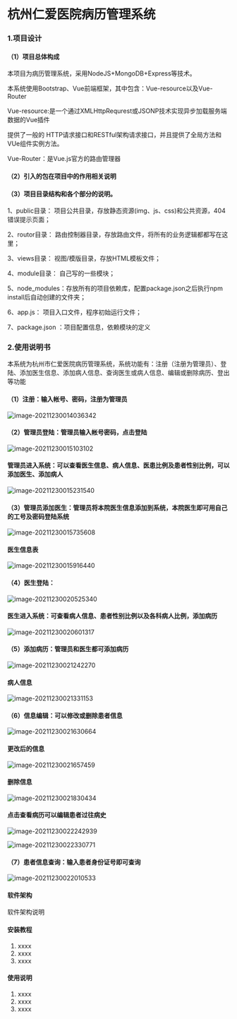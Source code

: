 # 杭州仁爱医院病历管理系统

### 1.项目设计

#### （1）项目总体构成

本项目为病历管理系统，采用NodeJS+MongoDB+Express等技术。

本系统使用Bootstrap、Vue前端框架，其中包含：Vue-resource以及Vue-Router

Vue-resource:是一个通过XMLHttpRequrest或JSONP技术实现异步加载服务端数据的Vue插件

提供了一般的 HTTP请求接口和RESTful架构请求接口，并且提供了全局方法和VUe组件实例方法。

Vue-Router：是Vue.js官方的路由管理器

#### （2）引入的包在项目中的作用相关说明



#### （3）项目目录结构和各个部分的说明。

1、public目录： 项目公共目录，存放静态资源(img、js、css)和公共资源，404错误提示页面；

2、routor目录： 路由控制器目录，存放路由文件，将所有的业务逻辑都都写在这里；

3、views目录：  视图/模版目录，存放HTML模板文件；

4、module目录： 自己写的一些模块；

5、node_modules：存放所有的项目依赖库，配置package.json之后执行npm install后自动创建的文件夹；

6、app.js： 项目入口文件，程序初始运行文件；

7、package.json ：项目配置信息，依赖模块的定义

### 2.使用说明书

本系统为杭州市仁爱医院病历管理系统，系统功能有：注册（注册为管理员）、登陆、添加医生信息、添加病人信息、查询医生或病人信息、编辑或删除病历、登出等功能

#### （1）注册：输入帐号、密码，注册为管理员

![image-20211230014036342](/home/osuser/.config/Typora/typora-user-images/image-20211230014036342.png)

#### （2）管理员登陆：管理员输入帐号密码，点击登陆

![image-20211230015103102](/home/osuser/.config/Typora/typora-user-images/image-20211230015103102.png)

#### 管理员进入系统：可以查看医生信息、病人信息、医患比例及患者性别比例，可以添加医生、添加病人

![image-20211230015231540](/home/osuser/.config/Typora/typora-user-images/image-20211230015231540.png)

#### （3）管理员添加医生：管理员将本院医生信息添加到系统，本院医生即可用自己的工号及密码登陆系统

![image-20211230015735608](/home/osuser/.config/Typora/typora-user-images/image-20211230015735608.png)

#### 医生信息表

![image-20211230015916440](/home/osuser/.config/Typora/typora-user-images/image-20211230015916440.png)

#### （4）医生登陆：

![image-20211230020525340](/home/osuser/.config/Typora/typora-user-images/image-20211230020525340.png)

#### 医生进入系统：可查看病人信息、患者性别比例以及各科病人比例，添加病历

![image-20211230020601317](/home/osuser/.config/Typora/typora-user-images/image-20211230020601317.png)

#### （5）添加病历：管理员和医生都可添加病历

![image-20211230021242270](/home/osuser/.config/Typora/typora-user-images/image-20211230021242270.png)

#### 病人信息

![image-20211230021331153](/home/osuser/.config/Typora/typora-user-images/image-20211230021331153.png)

#### （6）信息编辑：可以修改或删除患者信息

![image-20211230021630664](/home/osuser/.config/Typora/typora-user-images/image-20211230021630664.png)

#### 更改后的信息

![image-20211230021657459](/home/osuser/.config/Typora/typora-user-images/image-20211230021657459.png)

#### 删除信息

![image-20211230021830434](/home/osuser/.config/Typora/typora-user-images/image-20211230021830434.png)

#### 点击查看病历可以编辑患者过往病史

![image-20211230022242939](/home/osuser/.config/Typora/typora-user-images/image-20211230022242939.png)



![image-20211230022330771](/home/osuser/.config/Typora/typora-user-images/image-20211230022330771.png)

#### （7）患者信息查询：输入患者身份证号即可查询

![image-20211230022010533](/home/osuser/.config/Typora/typora-user-images/image-20211230022010533.png)

#### 软件架构

软件架构说明


#### 安装教程

1.  xxxx
2.  xxxx
3.  xxxx

#### 使用说明

1.  xxxx
2.  xxxx
3.  xxxx

#### 

